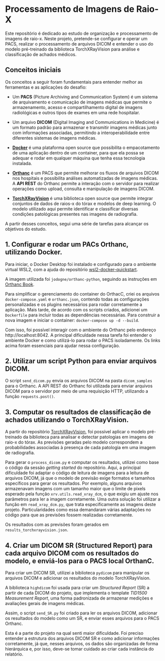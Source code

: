 # Processamento de Imagens de Raio-X

Este repositório é dedicado ao estudo de organização e processamento de imagens de raio-x. Neste projeto, pretende-se configurar e operar um PACS, realizar o processamento de arquivos DICOM e entender o uso do modelo pré-treinado da biblioteca TorchXRayVision para análise e classificação de achados médicos.

## Conceitos iniciais

Os conceitos a seguir foram fundamentais para entender melhor as ferramentas e as aplicações do desafio:

* Um **PACS** (Picture Archiving and Communication System) é um sistema de arquivamento e comunicação de imagens médicas que permite o armazenamento, acesso e compartilhamento digital de imagens radiológicas e outros tipos de exames em uma rede hospitalar.

* Um arquivo **DICOM** (Digital Imaging and Communications in Medicine) é um formato padrão para armazenar e transmitir imagens médicas junto com informações associadas, permitindo a interoperabilidade entre diferentes sistemas de imagens médicas.

* **[Docker](https://www.docker.com/)** é uma plataforma open source que possibilita o empacotamento de uma aplicação dentro de um container, para que ela possa se adequar e rodar em qualquer máquina que tenha essa tecnologia instalada.

* **[Orthanc](https://www.orthanc-server.com/)** é um PACS que permite melhorar os fluxos de arquivos DICOM nos hospitais e possibilita análises automatizadas de imagens médicas. A **API REST** do Orthanc permite a interação com o servidor para realizar operações como upload, consulta e manipulação de imagens DICOM.

* **[TorchXRayVision](https://github.com/mlmed/torchxrayvision)** é uma biblioteca open source que permite integrar conjuntos de dados de raios-x do tórax e modelos de deep learning. O modelo utilizado aqui permite identificar e classificar diversas condições patológicas presentes nas imagens de radiografia.

A partir desses conceitos, segui uma série de tarefas para alcançar os objetivos do estudo.

## 1. Configurar e rodar um PACs Orthanc, utilizando Docker.

Para iniciar, o Docker Desktop foi instalado e configurado para o ambiente virtual WSL2, com a ajuda do repositório [wsl2-docker-quickstart](https://github.com/codeedu/wsl2-docker-quickstart).

A imagem utilizada foi `jodogne/orthanc-python`, seguindo as instruções em [Orthanc Book](https://orthanc.uclouvain.be/book/users/docker.html).

Para simplificar o gerenciamento do container do OrthacC, criei os arquivos `docker-compose.yaml` e `orthanc.json`, contendo todas as configurações personalizadas e os plugins necessários para rodar corretamente a aplicação. Mais tarde, de acordo com os scripts criados, adicionei um `Dockerfile` para incluir todas as dependências necessárias. Para construir a nova imagem e iniciar o container: `docker-compose up -d --build`.

Com isso, foi possível interagir com o ambiente do Orthanc pelo endereço http://localhost:8042. A principal dificuldade nessa tarefa foi entender o ambiente Docker e como utilizá-lo para rodar o PACS isoladamente. Os links acima foram essenciais para ajudar nessa configuração.

## 2. Utilizar um script Python para enviar arquivos DICOM.

O script `send_dicom.py` envia os arquivos DICOM na pasta `dicom_samples` para o Orthanc. A API REST do Orthanc foi utilizada para enviar arquivos DICOM para o servidor por meio de uma requisição HTTP, utilizando a função `requests.post()`.

## 3. Computar os resultados de classificação de achados utilizando o TorchXRayVision. 

A partir do repositório [TorchXRayVision](https://github.com/mlmed/torchxrayvision), foi possível aplicar o modelo pré-treinado da biblioteca para analisar e detectar patologias em imagens de raio-x do tórax. As previsões geradas pelo modelo correspondem a probabilidades associadas à presença de cada patologia em uma imagem de radiografia.

Para gerar o `process_dicom.py` e computar os resultados, utilizei como base o código da sessão _getting started_ do repositório. Aqui, a principal dificuldade foi adaptar o código de leitura de imagens para a leitura de arquivos DICOM, já que o modelo de previsão exige formatos e tamanhos específicos para gerar os resultados. Por exemplo, alguns arquivos armazenavam imagens com um tamanho maior que o limite de pixels esperado pela função `xrv.utils.read_xray_dcm`, o que exigiu um ajuste nos parâmetros para ler a imagem corretamente. Uma outra solução foi utilizar a função em `read_xray_dcm.py`, que trata especificamente as imagens deste projeto. Particularidades como essa demandaram várias adaptações no código para que as previsões fossem realizadas corretamente.

Os resultados com as previsões foram gerados em `results_torchxrayvision.json`.

## 4. Criar um DICOM SR (Structured Report) para cada arquivo DICOM com os resultados do modelo, e enviá-los para o PACS local OrthanC.

Para criar um DICOM SR, utilizei a biblioteca `pydicom` para manipular os arquivos DICOM e adicionar os resultados do modelo TorchXRayVision.

A biblioteca `highdicom` foi usada para criar um _Structured Report_ (SR) a partir de cada DICOM do projeto, que implementa o template _TID1500 Measurement Report_, uma forma padronizada de armazenar medições e avaliações gerais de imagens médicas.

Assim, o script `send_SR.py` foi criado para ler os arquivos DICOM, adicionar os resultados do modelo como um SR, e enviar esses arquivos para o PACS Orthanc.

Esta é a parte do projeto na qual senti maior dificuldade. Foi preciso entender a estrutura dos arquivos DICOM SR e como adicionar informações corretamente, já que, nesses arquivos, os dados são organizadas de forma hierárquica e, por isso, deve-se tomar cuidado ao criar cada instância do relatório.